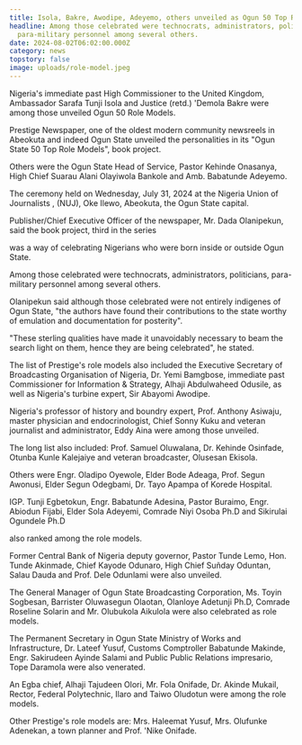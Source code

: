 ```yaml
---
title: Isola, Bakre, Awodipe, Adeyemo, others unveiled as Ogun 50 Top Role Models
headline: Among those celebrated were technocrats, administrators, politicians,
  para-military personnel among several others.
date: 2024-08-02T06:02:00.000Z
category: news
topstory: false
image: uploads/role-model.jpeg
---
```

Nigeria's immediate past High Commissioner to the United Kingdom, Ambassador Sarafa Tunji Isola and Justice (retd.) 'Demola Bakre were among those unveiled  Ogun 50 Role Models.



Prestige Newspaper, one of the oldest modern community newsreels in Abeokuta and indeed Ogun State unveiled the personalities in its "Ogun State 50 Top Role Models", book project.



Others were the Ogun State Head of Service, Pastor Kehinde Onasanya,  High Chief Suarau Alani Olayiwola Bankole and Amb. Babatunde Adeyemo.



The ceremony held on Wednesday, July 31, 2024 at the Nigeria Union of Journalists , (NUJ), Oke Ilewo, Abeokuta, the Ogun State capital.



Publisher/Chief Executive Officer of the newspaper, Mr. Dada Olanipekun, said the book project, third in the series   

was a way of celebrating Nigerians who were born inside or outside Ogun State.



Among those celebrated were technocrats, administrators, politicians, para-military personnel among several others.



Olanipekun said although those celebrated were not entirely indigenes of Ogun State, "the authors have found their contributions to the state worthy of emulation and documentation for posterity".



"These sterling qualities have made it unavoidably necessary to beam the search light on them, hence they are being celebrated", he stated.



The list of Prestige's role models also included the Executive Secretary of Broadcasting  Organisation of Nigeria, Dr. Yemi Bamgbose, immediate past Commissioner for Information & Strategy, Alhaji Abdulwaheed Odusile, as well as Nigeria's turbine expert, Sir Abayomi Awodipe.



Nigeria's professor of history and boundry expert, Prof. Anthony Asiwaju, master physician and endocrinologist, Chief Sonny Kuku and veteran journalist and administrator, Eddy Aina were among those unveiled.



The long list also included: Prof. Samuel Oluwalana, Dr. Kehinde Osinfade, Otunba Kunle Kalejaiye and veteran broadcaster, Olusesan Ekisola.



Others were Engr. Oladipo Oyewole, Elder Bode Adeaga, Prof. Segun Awonusi, Elder Segun Odegbami, Dr. Tayo Apampa of Korede Hospital.



IGP. Tunji Egbetokun, Engr. Babatunde Adesina, Pastor Buraimo, Engr. Abiodun Fijabi, Elder Sola Adeyemi, Comrade Niyi Osoba Ph.D and Sikirulai Ogundele Ph.D

also ranked among the role models.



Former Central Bank of Nigeria deputy governor, Pastor Tunde Lemo, Hon. Tunde Akinmade, Chief Kayode Odunaro, High Chief Suñday Oduntan, Salau Dauda and Prof. Dele Odunlami were also unveiled.



The General Manager of Ogun State Broadcasting Corporation, Ms. Toyin Sogbesan, Barrister Oluwasegun Olaotan, Olanloye Adetunji Ph.D, Comrade Roseline Solarin and Mr. Olubukola Aikulola were also celebrated as role models.



The Permanent Secretary in Ogun State Ministry of Works and Infrastructure, Dr. Lateef Yusuf, Customs Comptroller Babatunde Makinde, Engr. Sakirudeen  Ayinde Salami and Public Public Relations impresario, Tope Daramola were also venerated.



An Egba chief, Alhaji Tajudeen Olori, Mr. Fola Onifade, Dr. Akinde Mukail, Rector, Federal Polytechnic, Ilaro and Taiwo Oludotun were among the role models.



Other Prestige's role models are: Mrs. Haleemat Yusuf, Mrs. Olufunke Adenekan, a town planner and Prof. 'Nike Onifade.
